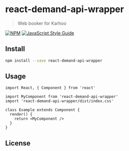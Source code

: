 # react-demand-api-wrapper

> Web booker for Karhoo

[![NPM](https://img.shields.io/npm/v/react-demand-api-wrapper.svg)](https://www.npmjs.com/package/react-demand-api-wrapper) [![JavaScript Style Guide](https://img.shields.io/badge/code_style-standard-brightgreen.svg)](https://standardjs.com)

## Install

```bash
npm install --save react-demand-api-wrapper
```

## Usage

```tsx
import React, { Component } from 'react'

import MyComponent from 'react-demand-api-wrapper'
import 'react-demand-api-wrapper/dist/index.css'

class Example extends Component {
  render() {
    return <MyComponent />
  }
}
```

## License
